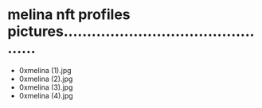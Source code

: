 # melina nft profiles pictures...............................................
- 0xmelina (1).jpg
- 0xmelina (2).jpg
- 0xmelina (3).jpg
- 0xmelina (4).jpg
